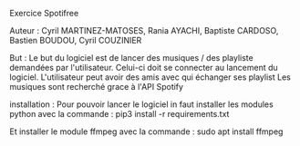 Exercice Spotifree

Auteur : Cyril MARTINEZ-MATOSES, Rania AYACHI, Baptiste CARDOSO, Bastien BOUDOU, Cyril COUZINIER

But :
Le but du logiciel est de lancer des musiques / des playliste demandées par l'utilisateur.
Celui-ci doit se connecter au lancement du logiciel.
L'utilisateur peut avoir des amis avec qui échanger ses playlist
Les musiques sont recherché grace à l'API Spotify

installation :
Pour pouvoir lancer le logiciel in faut installer les modules python avec la commande : 
pip3 install -r requirements.txt

Et installer le module ffmpeg avec la commande : 
sudo apt install ffmpeg

